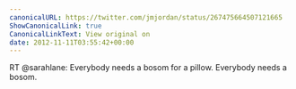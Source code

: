 ```yaml
---
canonicalURL: https://twitter.com/jmjordan/status/267475664507121665
ShowCanonicalLink: true
CanonicalLinkText: View original on
date: 2012-11-11T03:55:42+00:00
---
```

RT @sarahlane: Everybody needs a bosom for a pillow. Everybody needs a bosom.